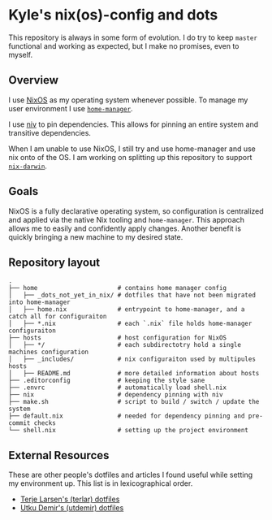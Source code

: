 # Kyle's nix(os)-config and dots

This repository is always in some form of evolution.
I do try to keep `master` functional and working as expected, but I make no promises, even to myself.

## Overview

I use [NixOS](https://nixos.org/) as my operating system whenever possible.
To manage my user environment I use [`home-manager`](https://github.com/rycee/home-manager).

I use [niv](https://github.com/nmattia/niv) to pin dependencies.
This allows for pinning an entire system and transitive dependencies.

When I am unable to use NixOS, I still try and use home-manager and use nix onto of the OS.
I am working on splitting up this repository to support [`nix-darwin`](https://github.com/LnL7/nix-darwin).

## Goals

NixOS is a fully declarative operating system, so configuration is centralized and applied via the native Nix tooling and `home-manager`.
This approach allows me to easily and confidently apply changes.
Another benefit is quickly bringing a new machine to my desired state.

## Repository layout

```bah
.
├── home                      # contains home manager config
│   ├── _dots_not_yet_in_nix/ # dotfiles that have not been migrated into home-manager
│   ├── home.nix              # entrypoint to home-manager, and a catch all for configuraiton
│   ├── *.nix                 # each `.nix` file holds home-manager configuraiton
├── hosts                     # host configuration for NixOS
│   ├── */                    # each subdirectotry hold a single machines configuration
│   ├── _includes/            # nix configuraiton used by multipules hosts
│   ├── README.md             # more detailed information about hosts
├── .editorconfig             # keeping the style sane
├── .envrc                    # automatically load shell.nix
├── nix                       # dependency pinning with niv
├── make.sh                   # script to build / switch / update the system
├── default.nix               # needed for dependency pinning and pre-commit checks
└── shell.nix                 # setting up the project environment
```

## External Resources

These are other people's dotfiles and articles I found useful while setting my environment up.
This list is in lexicographical order.

- [Terje Larsen's (terlar) dotfiles](https://github.com/terlar/nix-config)
- [Utku Demir's (utdemir) dotfiles](https://github.com/utdemir/dotfiles)
